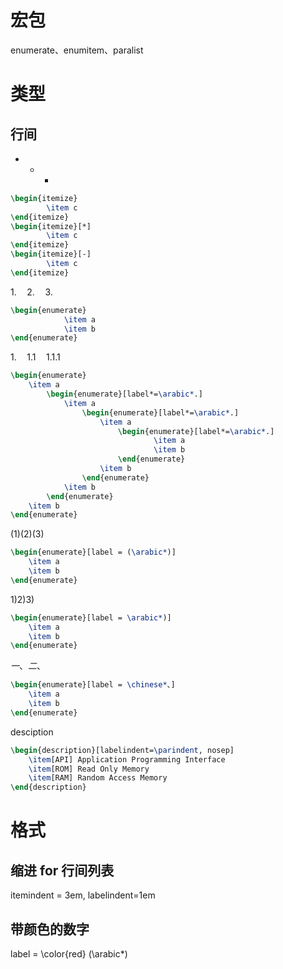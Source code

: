 # 宏包
enumerate、enumitem、paralist
# 类型
## 行间
-	
	-	 
		-
```tex
\begin{itemize}
		\item c
\end{itemize}
\begin{itemize}[*]
		\item c
\end{itemize}
\begin{itemize}[-]
		\item c
\end{itemize}
```

$1. \quad 2. \quad 3.$
```tex
\begin{enumerate}
			\item a
			\item b
\end{enumerate}
```

$1.\quad1.1\quad1.1.1$
```tex
\begin{enumerate}
	\item a
		\begin{enumerate}[label*=\arabic*.]
			\item a
				\begin{enumerate}[label*=\arabic*.]
					\item a
						\begin{enumerate}[label*=\arabic*.]
								\item a
								\item b
						\end{enumerate}	
					\item b
				\end{enumerate}	
			\item b
		\end{enumerate}
	\item b
\end{enumerate}
```	

$(1) (2) (3)$
```tex
\begin{enumerate}[label = (\arabic*)]
	\item a
	\item b
\end{enumerate}
```

$1) 2) 3)$
```tex
\begin{enumerate}[label = \arabic*)]
	\item a
	\item b
\end{enumerate}
```

$一、 二、$
```tex
\begin{enumerate}[label = \chinese*、]
	\item a
	\item b
\end{enumerate}
```

desciption
```tex
\begin{description}[labelindent=\parindent, nosep]
	\item[API] Application Programming Interface
	\item[ROM] Read Only Memory
	\item[RAM] Random Access Memory
\end{description}
```

# 格式
## 缩进 for 行间列表
itemindent = 3em, labelindent=1em
## 带颜色的数字
label = \color{red} (\arabic*)